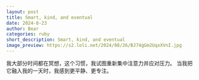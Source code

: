 ```yaml
---
layout: post
title: Smart, kind, and eventual
date: 2024-8-23 
author: Bear
categories: ruby
short_description: Smart, kind, and eventual
image_preview: https://s2.loli.net/2024/08/26/BJ74gGm2UqxXVnI.jpg
---
```

我大部分时间都在冥想，这个习惯，我试图重新集中注意力并应对压力。
当我把它融入我的一天时，我感到更平静、更专注。